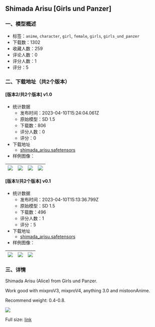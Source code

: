 ## Shimada Arisu [Girls und Panzer]
### 一、模型概述

- 标签：`anime`, `character`, `girl`, `female`, `girls`, `girls_und_panzer`
- 下载数：1302
- 收藏人数：259
- 评论人数：0
- 评分人数：1
- 评分：5

### 二、下载地址（共2个版本）

#### [版本2/共2个版本] v1.0

- 统计数据
  - 发布时间：2023-04-10T15:24:04.061Z
  - 原始模型：SD 1.5
  - 下载数：806
  - 评分人数：0
  - 评分：0
- 下载地址
  - [shimada_arisu.safetensors](https://civitai.com/api/download/models/41917)
- 样例图像：

| <img src="https://image.civitai.com/xG1nkqKTMzGDvpLrqFT7WA/171cd960-b63f-4383-52af-811ea2533900/width=450/460523.jpeg" /> | <img src="https://image.civitai.com/xG1nkqKTMzGDvpLrqFT7WA/6fab2bc8-9b04-4662-759d-edb78de95b00/width=450/460522.jpeg" /> | <img src="https://image.civitai.com/xG1nkqKTMzGDvpLrqFT7WA/87e19149-f40a-4622-371d-9f7d00fee500/width=450/460526.jpeg" /> | <img src="https://image.civitai.com/xG1nkqKTMzGDvpLrqFT7WA/83d0ff5c-8cbd-4396-9eef-0972bb940200/width=450/460525.jpeg" /> |
| ---- | ---- | ---- | ---- |

#### [版本1/共2个版本] v0.1

- 统计数据
  - 发布时间：2023-04-10T15:13:36.799Z
  - 原始模型：SD 1.5
  - 下载数：496
  - 评分人数：1
  - 评分：5
- 下载地址
  - [shimada_arisu.safetensors](https://civitai.com/api/download/models/21359)
- 样例图像：

| <img src="https://image.civitai.com/xG1nkqKTMzGDvpLrqFT7WA/10f3c1d5-622e-483e-2452-7c593c3f6300/width=450/226681.jpeg" /> | <img src="https://image.civitai.com/xG1nkqKTMzGDvpLrqFT7WA/8320d0ae-d9f2-491d-25c9-4c28b83f6d00/width=450/226680.jpeg" /> | <img src="https://image.civitai.com/xG1nkqKTMzGDvpLrqFT7WA/da8a5147-c6d7-4e3f-53d0-e752ee524e00/width=450/226679.jpeg" /> |
| ---- | ---- | ---- |


### 三、详情
<p>Shimada Arisu (Alice) from Girls und Panzer.</p><p>Work good with mixproV3, mixproV4, anything 3.0 and mistoonAnime.</p><p></p><p>Recommend weight: 0.4-0.8.</p><img src="https://imagecache.civitai.com/xG1nkqKTMzGDvpLrqFT7WA/4de97513-b652-4908-9be3-5a8eb4314400/width=525/4de97513-b652-4908-9be3-5a8eb4314400.jpeg" /><p>Full size: <a rel="ugc" href="https://ibb.co/3BKnNSC">link</a></p>